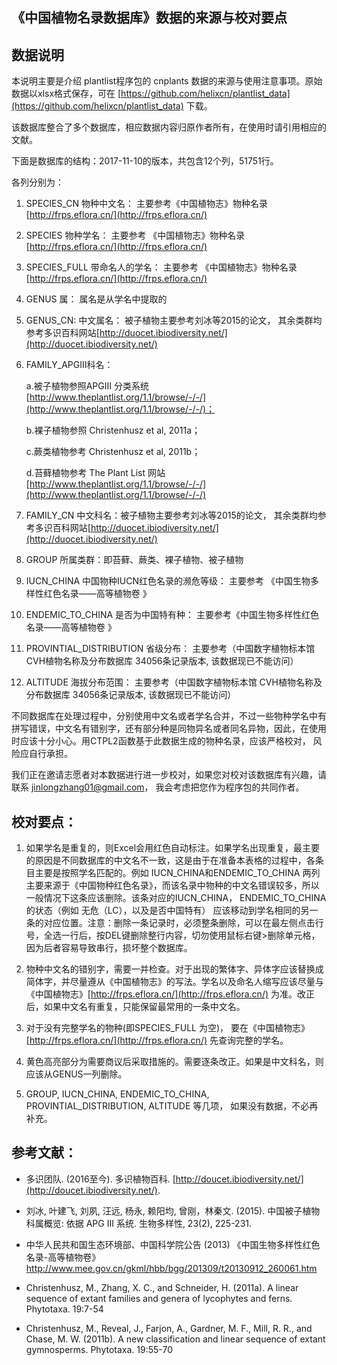 《中国植物名录数据库》数据的来源与校对要点
-------------------------
## 数据说明
本说明主要是介绍 plantlist程序包的 cnplants 数据的来源与使用注意事项。原始数据以xlsx格式保存，可在 [https://github.com/helixcn/plantlist_data](https://github.com/helixcn/plantlist_data) 下载。

该数据库整合了多个数据库，相应数据内容归原作者所有，在使用时请引用相应的文献。

下面是数据库的结构：2017-11-10的版本，共包含12个列，51751行。

各列分别为：

1. SPECIES_CN 物种中文名： 主要参考《中国植物志》物种名录 [http://frps.eflora.cn/](http://frps.eflora.cn/)

2. SPECIES 物种学名： 主要参考 《中国植物志》物种名录 [http://frps.eflora.cn/](http://frps.eflora.cn/)

3. SPECIES_FULL 带命名人的学名： 主要参考 《中国植物志》物种名录 [http://frps.eflora.cn/](http://frps.eflora.cn/)

4. GENUS 属： 属名是从学名中提取的

5. GENUS_CN: 中文属名： 被子植物主要参考刘冰等2015的论文， 其余类群均参考多识百科网站[http://duocet.ibiodiversity.net/](http://duocet.ibiodiversity.net/)

6. FAMILY_APGIII科名：

    a.被子植物参照APGIII 分类系统[http://www.theplantlist.org/1.1/browse/-/-/](http://www.theplantlist.org/1.1/browse/-/-/)；

    b.裸子植物参照 Christenhusz et al, 2011a；

    c.蕨类植物参考 Christenhusz et al, 2011b；

    d.苔藓植物参考 The Plant List 网站 [http://www.theplantlist.org/1.1/browse/-/-/](http://www.theplantlist.org/1.1/browse/-/-/)

7. FAMILY_CN 中文科名：被子植物主要参考刘冰等2015的论文， 其余类群均参考多识百科网站[http://duocet.ibiodiversity.net/](http://duocet.ibiodiversity.net/)

8. GROUP 所属类群：即苔藓、蕨类、裸子植物、被子植物

9. IUCN_CHINA 中国物种IUCN红色名录的濒危等级： 主要参考 《中国生物多样性红色名录——高等植物卷 》

10. ENDEMIC_TO_CHINA 是否为中国特有种： 主要参考《中国生物多样性红色名录——高等植物卷 》

11. PROVINTIAL_DISTRIBUTION    省级分布： 主要参考（中国数字植物标本馆 CVH植物名称及分布数据库 34056条记录版本, 该数据现已不能访问）

12. ALTITUDE 海拔分布范围： 主要参考（中国数字植物标本馆 CVH植物名称及分布数据库 34056条记录版本, 该数据现已不能访问）

不同数据库在处理过程中，分别使用中文名或者学名合并，不过一些物种学名中有拼写错误，中文名有错别字，还有部分种是同物异名或者同名异物，因此，在使用时应该十分小心。用CTPL2函数基于此数据生成的物种名录，应该严格校对， 风险应自行承担。

我们正在邀请志愿者对本数据进行进一步校对，如果您对校对该数据库有兴趣，请联系 jinlongzhang01@gmail.com， 我会考虑把您作为程序包的共同作者。

## 校对要点：

1. 如果学名是重复的，则Excel会用红色自动标注。如果学名出现重复，最主要的原因是不同数据库的中文名不一致，这是由于在准备本表格的过程中，各条目主要是按照学名匹配的。例如 IUCN_CHINA和ENDEMIC_TO_CHINA 两列主要来源于《中国物种红色名录》，而该名录中物种的中文名错误较多，所以一般情况下这条应该删除。该条对应的IUCN_CHINA， ENDEMIC_TO_CHINA的状态（例如 无危（LC），以及是否中国特有） 应该移动到学名相同的另一条的对应位置。注意：删除一条记录时，必须整条删除，可以在最左侧点击行号，全选一行后，按DEL键删除整行内容，切勿使用鼠标右键>删除单元格，因为后者容易导致串行，损坏整个数据库。

2. 物种中文名的错别字，需要一并检查。对于出现的繁体字、异体字应该替换成简体字，并尽量遵从《中国植物志》的写法。学名以及命名人缩写应该尽量与《中国植物志》[http://frps.eflora.cn/](http://frps.eflora.cn/) 为准。改正后，如果中文名有重复，只能保留最常用的一条中文名。

3. 对于没有完整学名的物种(即SPECIES_FULL 为空)， 要在《中国植物志》 [http://frps.eflora.cn/](http://frps.eflora.cn/) 先查询完整的学名。

4. 黄色高亮部分为需要商议后采取措施的。需要逐条改正。如果是中文科名，则应该从GENUS一列删除。

5. GROUP, IUCN_CHINA, ENDEMIC_TO_CHINA, PROVINTIAL_DISTRIBUTION, ALTITUDE 等几项， 如果没有数据，不必再补充。

## 参考文献：

* 多识团队. (2016至今). 多识植物百科. [http://doucet.ibiodiversity.net/](http://doucet.ibiodiversity.net/).

* 刘冰, 叶建飞, 刘夙, 汪远, 杨永, 赖阳均, 曾刚，林秦文. (2015). 中国被子植物科属概览: 依据 APG III 系统. 生物多样性, 23(2), 225-231.

* 中华人民共和国生态环境部、中国科学院公告 (2013) 《中国生物多样性红色名录-高等植物卷》http://www.mee.gov.cn/gkml/hbb/bgg/201309/t20130912_260061.htm

* Christenhusz, M., Zhang, X. C., and Schneider, H. (2011a). A linear sequence of extant families and genera of lycophytes and ferns. Phytotaxa. 19:7-54

* Christenhusz, M., Reveal, J., Farjon, A., Gardner, M. F., Mill, R. R., and Chase, M. W. (2011b). A new classification and linear sequence of extant gymnosperms. Phytotaxa. 19:55-70
